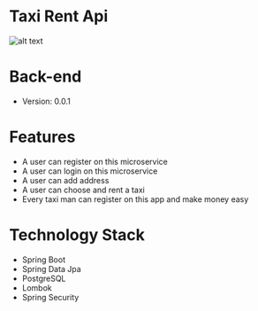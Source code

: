 # Taxi Rent Api
![alt text](https://github.com/Antonio-Lucian-Dev/UserMicroservice/blob/main/src/main/resources/static/logo.png?raw=true)
# Back-end
- Version: 0.0.1
# Features
- A user can register on this microservice
- A user can login on this microservice
- A user can add address
- A user can choose and rent a taxi
- Every taxi man can register on this app and make money easy
# Technology Stack
- Spring Boot
- Spring Data Jpa
- PostgreSQL
- Lombok
- Spring Security